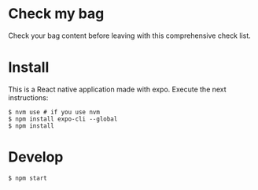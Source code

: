 # Check my bag

Check your bag content before leaving with this comprehensive check list.

# Install

This is a React native application made with expo. Execute the next instructions:

    $ nvm use # if you use nvm
    $ npm install expo-cli --global
    $ npm install

# Develop

    $ npm start
